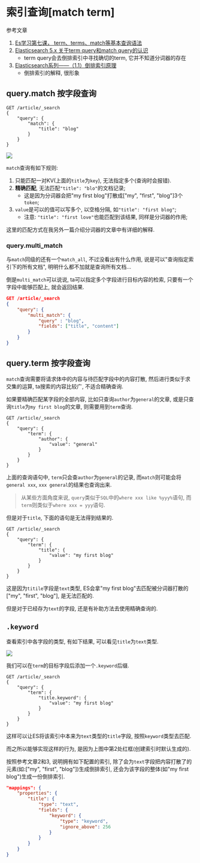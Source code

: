 # 索引查询[match term]

参考文章

1. [Es学习第七课， term、terms、match等基本查询语法](https://www.cnblogs.com/kakatadage/p/9958932.html)
2. [Elasticsearch 5.x 关于term query和match query的认识](https://www.cnblogs.com/wangchuanfu/p/7444253.html)
    - term query会去倒排索引中寻找确切的term, 它并不知道分词器的存在
3. [Elasticsearch系列——（1.1）倒排索引原理](https://www.cnblogs.com/zlslch/p/6440114.html)
    - 倒排索引的解释, 很形象

## query.match 按字段查询

```
GET /article/_search
{
    "query": {
        "match": {
            "title": "blog"
        }
    }
}
```

![](https://gitee.com/generals-space/gitimg/raw/master/3d797fffd00c4c09edea67dcccb56e4e.png)

`match`查询有如下规则:

1. 只能匹配一对KV(上面的`title`为`key`), 无法指定多个(查询时会报错). 
2. **精确匹配**, 无法匹配`"title": "blo"`的文档记录;
    - 这是因为分词器会把"my first blog"打散成["my", "first", "blog"]3个`token`;
3. `value`是可以的值可以写多个, 以空格分隔, 如`"title": "first blog"`;
    - 注意: `"title": "first love"`也能匹配到该结果, 同样是分词器的作用;

这里的匹配方式在我另外一篇介绍分词器的文章中有详细的解释.

### query.multi_match

与`match`同级的还有一个`match_all`, 不过没看出有什么作用, 说是可以"查询指定索引下的所有文档", 明明什么都不加就是查询所有文档...

倒是`multi_match`可以说说, ta可以指定多个字段进行目标内容的检索, 只要有一个字段中能够匹配上, 就会返回结果.

```json
GET /article/_search
{
    "query": {
        "multi_match": {
            "query" : "blog",
            "fields": ["title", "content"]
        }
    }
}
```

## query.term 按字段查询

`match`查询需要将请求体中的内容与待匹配字段中的内容打散, 然后进行类似于求交集的运算, ta搜索的内容比较广, 不适合精确查询.

如果要精确匹配某字段的全部内容, 比如只查询`author`为`general`的文章, 或是只查询`title`为`my first blog`的文章, 则需要用到`term`查询.

```
GET /article/_search
{
    "query": {
        "term": {
            "author": {
                "value": "general"
            }
        }
    }
}
```

上面的查询语句中, `term`只会查`author`为`general`的记录, 而`match`则可能会将`general xxx`, `xxx general`的结果也查询出来.

> 从某些方面角度来说, `query`类似于`SQL`中的`where xxx like %yyy%`语句, 而`term`则类似于`where xxx = yyy`语句.

但是对于`title`, 下面的语句是无法得到结果的.

```
GET /article/_search
{
    "query": {
        "term": {
            "title": {
                "value": "my first blog"
            }
        }
    }
}
```

这是因为`titile`字段是`text`类型, ES会拿"my first blog"去匹配被分词器打散的["my", "first", "blog"], 是无法匹配的.

但是对于已经存为`text`的字段, 还是有补助方法去使用精确查询的.

## `.keyword`

查看索引中各字段的类型, 有如下结果, 可以看见`title`为`text`类型.

![](https://gitee.com/generals-space/gitimg/raw/master/8bd7c18e4d82b207da870d03a5d068cc.png)

我们可以在`term`的目标字段后添加一个`.keyword`后缀.

```
GET /article/_search
{
    "query": {
        "term": {
            "title.keyword": {
                "value": "my first blog"
            }
        }
    }
}
```

这样可以让ES将该索引中本来为`text`类型的`title`字段, 按照`keyword`类型去匹配. 

而之所以能够实现这样的行为, 是因为上图中第2处红框(创建索引时默认生成的).

按照参考文章2和3, 说明拥有如下配置的索引, 除了会为`text`字段把内容打散了的元素(如:["my", "first", "blog"])生成倒排索引, 还会为该字段的整体(如"my first blog")生成一份倒排索引.

```json
"mappings": {
    "properties": {
        "title": {
            "type": "text",
            "fields": {
                "keyword": {
                    "type": "keyword",
                    "ignore_above": 256
                }
            }
        }
    }
}
```
